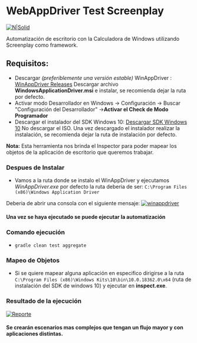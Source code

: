 # WebAppDriver Test Screenplay

[![N|Solid](https://static.wixstatic.com/media/4d0822_8397ae7872d54afe82e6b41290931fd4~mv2.png/v1/fill/w_208,h_68,al_c,q_80,usm_0.66_1.00_0.01/4d0822_8397ae7872d54afe82e6b41290931fd4~mv2.webp)](https://nodesource.com/products/nsolid)


Automatización de escritorio con la Calculadora de Windows utilizando Screenplay como framework.

## Requisitos:
- Descargar *(preferiblemente una versión estable)* WinAppDriver : [WinAppDriver Releases](https://github.com/Microsoft/WinAppDriver/releases "WinAppDriver Releases") Descargar archivo **WindowsApplicationDriver.msi** e instalar, se recomienda dejar la ruta por defecto.
- Activar modo Desarrollador en Windows -> Configuración -> Buscar "Configuración del Desarrollador" ->**Activar el Check de Modo Programador**
- Descargar el instalador del SDK Windows 10: [Descargar SDK Windows 10](https://developer.microsoft.com/es-es/windows/downloads/windows-10-sdk "Descargar SDK Windows 10")  No descargar el ISO. Una vez descargado el instalador realizar la instalación, se recomienda dejar la ruta de instalación por defecto.

**Nota:** Esta herramienta nos brinda el Inspector para poder mapear los objetos de la aplicación de escritorio que queremos trabajar.

### Despues de Instalar
- Vamos a la ruta donde se instalo el WinAppDriver y ejecutamos *WinAppDriver.exe* por defecto la ruta deberia de ser: `C:\Program Files (x86)\Windows Application Driver`

Deberia de abrir una consola con el siguiente mensaje:
[![winappdriver](https://i.ibb.co/jygmBZ5/Captura.png "winappdriver")](https://i.ibb.co/jygmBZ5/Captura.png "winappdriver")

#### Una vez se haya ejecutado se puede ejecutar la automatización

### Comando ejecución
- `gradle clean test aggregate`

### Mapeo de Objetos
- Si se quiere mapear alguna aplicación en especifico dirigirse a la ruta `C:\Program Files (x86)\Windows Kits\10\bin\10.0.18362.0\x64` (ruta de instalación del SDK de windows 10) y ejecutar en **inspect.exe**.

### Resultado de la ejecución

[![Reporte](https://i.ibb.co/RNGLvf4/Captura1.png "Reporte")](https://i.ibb.co/RNGLvf4/Captura1.png "Reporte")


#### Se crearán escenarios mas complejos que tengan un flujo mayor y con aplicaciones distintas.

